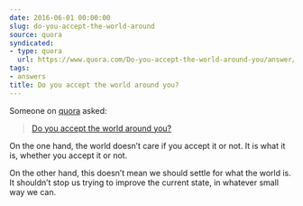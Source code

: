 ```yaml
---
date: 2016-06-01 00:00:00
slug: do-you-accept-the-world-around
source: quora
syndicated:
- type: quora
  url: https://www.quora.com/Do-you-accept-the-world-around-you/answer/Roy-Tang
tags:
- answers
title: Do you accept the world around you?
---
```


Someone on [quora](https://quora.com) asked:

> [Do you accept the world around you?](https://www.quora.com/Do-you-accept-the-world-around-you/answer/Roy-Tang)


On the one hand, the world doesn’t care if you accept it or not. It is what it is, whether you accept it or not.

On the other hand, this doesn’t mean we should settle for what the world is. It shouldn’t stop us trying to improve the current state, in whatever small way we can.